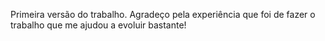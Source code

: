 Primeira versão do trabalho. Agradeço pela experiência que foi de fazer o trabalho que me ajudou a evoluir bastante!
